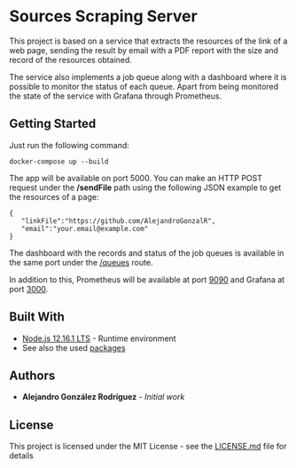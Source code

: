# Sources Scraping Server

This project is based on a service that extracts the resources of the link of a web page, sending the result by email with a PDF report with the size and record of the resources obtained.

The service also implements a job queue along with a dashboard where it is possible to monitor the status of each queue. Apart from being monitored the state of the service with Grafana through Prometheus.

## Getting Started

Just run the following command:

```
docker-compose up --build
```

The app will be available on port 5000. You can make an HTTP POST request under the **/sendFile** path using the following JSON example to get the resources of a page:

```
{
   "linkFile":"https://github.com/AlejandroGonzalR",
   "email":"your.email@example.com"
}
```

The dashboard with the records and status of the job queues is available in the same port under the [/queues](http://localhost:5000/queues) route.

In addition to this, Prometheus will be available at port [9090](http://localhost:9090) and Grafana at port [3000](http://localhost:3000/).

## Built With

* [Node.js 12.16.1 LTS](https://maven.apache.org/) - Runtime environment
* See also the used [packages](https://github.com/AlejandroGonzalR/berkeley-algorithm/blob/master/package.json)

## Authors

* **Alejandro González Rodríguez** - *Initial work*

## License

This project is licensed under the MIT License - see the [LICENSE.md](LICENSE.md) file for details
